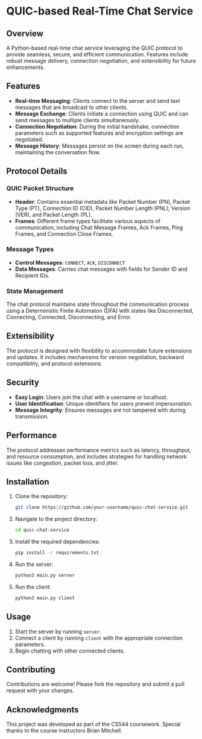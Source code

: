 # QUIC-based Real-Time Chat Service

## Overview

A Python-based real-time chat service leveraging the QUIC protocol to provide seamless, secure, and efficient communication. Features include robust message delivery, connection negotiation, and extensibility for future enhancements.

## Features

- **Real-time Messaging**: Clients connect to the server and send text messages that are broadcast to other clients.
- **Message Exchange**: Clients initiate a connection using QUIC and can send messages to multiple clients simultaneously.
- **Connection Negotiation**: During the initial handshake, connection parameters such as supported features and encryption settings are negotiated.
- **Message History**: Messages persist on the screen during each run, maintaining the conversation flow.

## Protocol Details

### QUIC Packet Structure

- **Header**: Contains essential metadata like Packet Number (PN), Packet Type (PT), Connection ID (CID), Packet Number Length (PNL), Version (VER), and Packet Length (PL).
- **Frames**: Different frame types facilitate various aspects of communication, including Chat Message Frames, Ack Frames, Ping Frames, and Connection Close Frames.

### Message Types

- **Control Messages**: `CONNECT`, `ACK`, `DISCONNECT`
- **Data Messages**: Carries chat messages with fields for Sender ID and Recipient IDs.

### State Management

The chat protocol maintains state throughout the communication process using a Deterministic Finite Automaton (DFA) with states like Disconnected, Connecting, Connected, Disconnecting, and Error.

## Extensibility

The protocol is designed with flexibility to accommodate future extensions and updates. It includes mechanisms for version negotiation, backward compatibility, and protocol extensions.

## Security

- **Easy Login**: Users join the chat with a username or localhost.
- **User Identification**: Unique identifiers for users prevent impersonation.
- **Message Integrity**: Ensures messages are not tampered with during transmission.

## Performance

The protocol addresses performance metrics such as latency, throughput, and resource consumption, and includes strategies for handling network issues like congestion, packet loss, and jitter.

## Installation

1. Clone the repository:
   ```bash
   git clone https://github.com/your-username/quic-chat-service.git
   ```
2. Navigate to the project directory:
   ```bash
   cd quic-chat-service
   ```
3. Install the required dependencies:
   ```bash
   pip install -r requirements.txt
   ```
4. Run the server:
   ```bash
   python3 main.py server
   ```
5. Run the client:
   ```bash
   python3 main.py client
   ```

## Usage

1. Start the server by running `server`.
2. Connect a client by running `client` with the appropriate connection parameters.
3. Begin chatting with other connected clients.

## Contributing

Contributions are welcome! Please fork the repository and submit a pull request with your changes.

## Acknowledgments

This project was developed as part of the CS544 coursework. Special thanks to the course instructors Brian Mitchell.
```
